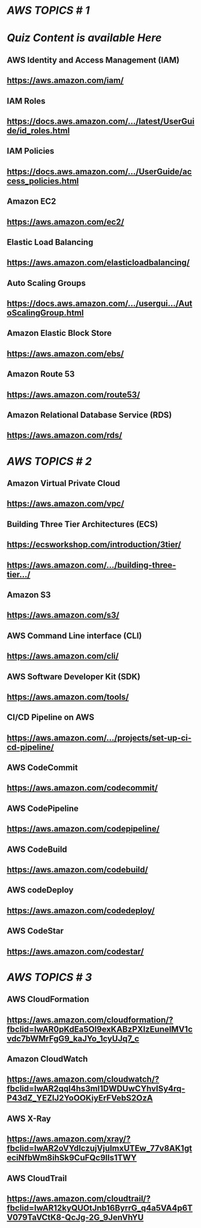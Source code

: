 # *AWS TOPICS # 1*

#  _Quiz Content is available Here_

## AWS Identity and Access Management (IAM)
## https://aws.amazon.com/iam/
## IAM Roles
## https://docs.aws.amazon.com/…/latest/UserGuide/id_roles.html
## IAM Policies
## https://docs.aws.amazon.com/…/UserGuide/access_policies.html
## Amazon EC2
## https://aws.amazon.com/ec2/
## Elastic Load Balancing
## https://aws.amazon.com/elasticloadbalancing/
## Auto Scaling Groups
## https://docs.aws.amazon.com/…/usergui…/AutoScalingGroup.html
## Amazon Elastic Block Store
## https://aws.amazon.com/ebs/
## Amazon Route 53
## https://aws.amazon.com/route53/
## Amazon Relational Database Service (RDS)
## https://aws.amazon.com/rds/





# *AWS TOPICS # 2*

## Amazon Virtual Private Cloud 

## https://aws.amazon.com/vpc/ 

## Building Three Tier Architectures (ECS)

## https://ecsworkshop.com/introduction/3tier/ 
## https://aws.amazon.com/.../building-three-tier.../ 


## Amazon S3

## https://aws.amazon.com/s3/ 



## AWS Command Line interface (CLI)
## https://aws.amazon.com/cli/ 
 


## AWS Software Developer Kit (SDK)
## https://aws.amazon.com/tools/ 


## CI/CD Pipeline on AWS
## https://aws.amazon.com/.../projects/set-up-ci-cd-pipeline/ 


## AWS CodeCommit
## https://aws.amazon.com/codecommit/ 
 

## AWS CodePipeline
## https://aws.amazon.com/codepipeline/
 

## AWS CodeBuild
## https://aws.amazon.com/codebuild/ 


## AWS codeDeploy
## https://aws.amazon.com/codedeploy/ 


## AWS CodeStar
## https://aws.amazon.com/codestar/ 




# *AWS TOPICS # 3*

## AWS Cloud​Formation

## https://aws.amazon.com/cloudformation/?fbclid=IwAR0pKdEa5Ol9exKABzPXIzEuneIMV1cvdc7bWMrFgG9_kaJYo_1cyUJq7_c


## Amazon CloudWatch
## https://aws.amazon.com/cloudwatch/?fbclid=IwAR2qql4hs3ml1DWDUwCYhvISy4rq-P43dZ_YEZIJ2YoOOKiyErFVebS2OzA

## AWS X-Ray
## https://aws.amazon.com/xray/?fbclid=IwAR2oVYdIczujVjuImxUTEw_77v8AK1gteciNfbWm8ihSk9CuFQc9lls1TWY

## AWS CloudTrail
## https://aws.amazon.com/cloudtrail/?fbclid=IwAR12kyQUOtJnb16ByrrG_q4a5VA4p6TV079TaVCtK8-QcJg-2G_9JenVhYU










